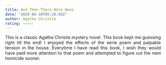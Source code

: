 ```yaml
---
title: And Then There Were None
date: "2020-04-10T05:20:56Z"
author: Agatha Christie
rating: ⭐⭐⭐⭐
---
```


<style>
body {
text-align: justify}
</style>

This is a classic Agatha Christie mystery novel. This book kept me guessing right till the end! I enjoyed the effects of the eerie poem and palpable tension in the house. Everytime I have read this book, I wish they would have paid more attention to that poem and attempted to figure out the next homicide sooner.